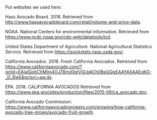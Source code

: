 Put websites we used here:

Hass Avocado Board. 2018. Retrieved from http://www.hassavocadoboard.com/retail/volume-and-price-data.

NOAA. National Centers for environmental information. Retrieved from https://www.ncdc.noaa.gov/cdo-web/datatools/lcd.

United States Department of Agriculture. National Agricultural Statistics Service. Retrieved from https://quickstats.nass.usda.gov/.

California Avovados. 2018. Fresh California Avocados. Retreived from https://www.californiaavocado.com/?gclid=EAIaIQobChMIm4OJ78md3gIVGLbACh0BeQQgEAAYASAAEgKG-_D_BwE&gclsrc=aw.ds.

EPA. 2018. CALIFORNIA AVOCADOS Retreived from https://www.epa.gov/sites/production/files/2015-09/ca_avocado.doc.

California Avocado Commission: https://www.californiaavocadogrowers.com/growing/how-california-avocado-tree-grows/avocado-fruit-growth
